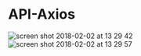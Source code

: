 # API-Axios

![screen shot 2018-02-02 at 13 29 42](https://user-images.githubusercontent.com/26477417/35713765-3f2da48a-081d-11e8-9db8-7c20fccf2afd.png)
![screen shot 2018-02-02 at 13 29 57](https://user-images.githubusercontent.com/26477417/35713766-3f63d906-081d-11e8-9635-13c589413b7a.png)
